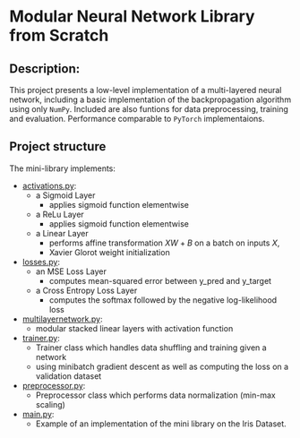 # Modular Neural Network Library from Scratch
## Description:
This project presents a low-level implementation of a multi-layered neural network, including a basic implementation of the backpropagation algorithm using only ```NumPy```. Included are also funtions for data preprocessing, training and evaluation. Performance comparable to ```PyTorch``` implementaions. 

## Project structure
The mini-library implements:
* [activations.py](https://github.com/Nasmasim/modular-neural-network-mini-Library/blob/main/layers/activations.py): 
  * a Sigmoid Layer
    * applies sigmoid function elementwise
  * a ReLu Layer
    * applies sigmoid function elementwise
  * a Linear Layer
    * performs affine transformation $XW + B$ on a batch on inputs $X$, 
    * Xavier Glorot weight initialization
* [losses.py](https://github.com/Nasmasim/modular-neural-network-mini-Library/blob/main/layers/losses.py): 
  * an MSE Loss Layer
    * computes mean-squared error between y_pred and y_target
  * a Cross Entropy Loss Layer
    * computes the softmax followed by the negative log-likelihood loss
* [multilayernetwork.py](https://github.com/Nasmasim/modular-neural-network-mini-Library/blob/main/multilayernetwork.py):
    * modular stacked linear layers with activation function
* [trainer.py](https://github.com/Nasmasim/modular-neural-network-mini-Library/blob/main/trainer.py):
    * Trainer class which handles data shuffling and training given a network
    * using minibatch gradient descent as well as computing the loss on a validation dataset
* [preprocessor.py](https://github.com/Nasmasim/modular-neural-network-mini-Library/blob/main/preprocessor.py):
    * Preprocessor class which performs data normalization (min-max scaling)
* [main.py](https://github.com/Nasmasim/modular-neural-network-mini-Library/blob/main/main.py):
    * Example of an implementation of the mini library on the Iris Dataset.  

